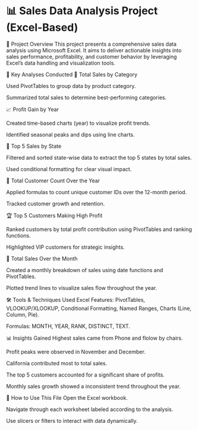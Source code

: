 # 📊 Sales Data Analysis Project (Excel-Based)

📁 Project Overview
This project presents a comprehensive sales data analysis using Microsoft Excel. It aims to deliver actionable insights into sales performance, profitability, and customer behavior by leveraging Excel’s data handling and visualization tools.

🧾 Key Analyses Conducted
📂 Total Sales by Category

Used PivotTables to group data by product category.

Summarized total sales to determine best-performing categories.

📈 Profit Gain by Year

Created time-based charts (year) to visualize profit trends.

Identified seasonal peaks and dips using line charts.

📍 Top 5 Sales by State

Filtered and sorted state-wise data to extract the top 5 states by total sales.

Used conditional formatting for clear visual impact.

👥 Total Customer Count Over the Year

Applied formulas to count unique customer IDs over the 12-month period.

Tracked customer growth and retention.

🏆 Top 5 Customers Making High Profit

Ranked customers by total profit contribution using PivotTables and ranking functions.

Highlighted VIP customers for strategic insights.

📅 Total Sales Over the Month

Created a monthly breakdown of sales using date functions and PivotTables.

Plotted trend lines to visualize sales flow throughout the year.

🛠 Tools & Techniques Used
Excel Features: PivotTables, VLOOKUP/XLOOKUP, Conditional Formatting, Named Ranges, Charts (Line, Column, Pie).

Formulas: MONTH, YEAR, RANK, DISTINCT, TEXT.

📊 Insights Gained
Highest sales came from Phone and flolow by chairs.

Profit peaks were observed in November and December.

California contributed most to total sales.

The top 5 customers accounted for a significant share of profits.

Monthly sales growth showed a inconsistent trend throughout the year.

📎 How to Use This File
Open the Excel workbook.

Navigate through each worksheet labeled according to the analysis.

Use slicers or filters to interact with data dynamically.
